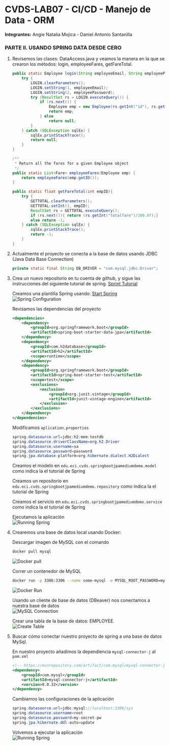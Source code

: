 # CVDS-LAB07 - CI/CD - Manejo de Data - ORM

**Integrantes:** Angie Natalia Mojica - Daniel Antonio Santanilla

### PARTE II. USANDO SPRING DATA DESDE CERO

1. Revisemos las clases: DataAccess.java y veamos la manera en la que se crearon los métodos: login, employeeFares, getFareTotal.

    ```java
    public static Employee login(String employeeEmail, String employeePassword) {
        try {
            LOGIN.clearParameters();
            LOGIN.setString(1, employeeEmail);
            LOGIN.setString(2, employeePassword);
            try (ResultSet rs = LOGIN.executeQuery()) {
                if (rs.next()) {
                    Employee emp = new Employee(rs.getInt("id"), rs.getString("username"), rs.getString("password"));
                    return emp;
                } else
                    return null;
            }
        } catch (SQLException sqlEx) {
            sqlEx.printStackTrace();
            return null;
        }
    }

    /**
     * Return all the fares for a given Employee object
     */
    public static List<Fare> employeeFares(Employee emp) {
        return employeeFares(emp.getID());
    }

    public static float getFareTotal(int empID){
        try {
            GETTOTAL.clearParameters();
            GETTOTAL.setInt(1, empID);
            ResultSet rs = GETTOTAL.executeQuery();
            if (rs.next()){ return (rs.getInt("totalfare")/100.0f);}
            else return -1;
        } catch (SQLException sqlEx) {
            sqlEx.printStackTrace();
            return -1;
        }   
    }
    ```

2. Actualmente el proyecto se conecta a la base de datos usando JDBC (Java Data Base Connection)

    ```java
    private static final String DB_DRIVER = "com.mysql.jdbc.Driver";
    ```

3. Crea un nuevo repositorio en tu cuenta de github, y sigue las instrucciones del siguiente tutorial de spring. [Sprint Tutorial](https://medium.com/@saultobias13/a-quick-start-with-spring-boot-and-spring-data-jpa-32718a8f4706)

    Creamos una plantilla Spring usando: [Start Spring](https://start.spring.io/)\
    ![Spring Configuration](./img/springconfig.png)

    Revisamos las dependencias del proyecto

    ```xml
    <dependencies>
        <dependency>
            <groupId>org.springframework.boot</groupId>
            <artifactId>spring-boot-starter-data-jpa</artifactId>
        </dependency>
        <dependency>
            <groupId>com.h2database</groupId>
            <artifactId>h2</artifactId>
            <scope>runtime</scope>
        </dependency>
        <dependency>
            <groupId>org.springframework.boot</groupId>
            <artifactId>spring-boot-starter-test</artifactId>
            <scope>test</scope>
            <exclusions>
                <exclusion>
                    <groupId>org.junit.vintage</groupId>
                    <artifactId>junit-vintage-engine</artifactId>
                </exclusion>
            </exclusions>
        </dependency>
    </dependencies>
    ```

    Modificamos `aplication.properties`

    ```Java Properties
    spring.datasource.url=jdbc:h2:mem:testdb
    spring.datasource.driverClassName=org.h2.Driver
    spring.datasource.username=sa
    spring.datasource.password=password
    spring.jpa.database-platform=org.hibernate.dialect.H2Dialect
    ```

    Creamos el modelo en `edu.eci.cvds.springbootjpamediumdemo.model` como indica la el tutorial de Spring

    Creamos un repositorio en `edu.eci.cvds.springbootjpamediumdemo.repository` como indica la el tutorial de Spring

    Creamos el servicio en `edu.eci.cvds.springbootjpamediumdemo.service` como indica la el tutorial de Spring

    Ejecutamos la aplicación\
    ![Running Spring](./img/springrunning.png)

4. Crearemos una base de datos local usando Docker:

    Descargar imagen de MySQL con el comando

    ```bash
    docker pull mysql
    ```

    ![Docker pull](./img/dockerpull.png)

    Correr un contenedor de MySQL

    ```bash
    docker run -p 3306:3306 --name some-mysql -e MYSQL_ROOT_PASSWORD=my-secret-pw -d mysql:latest
    ```

    ![Docker Run](./img/dockerrun.png)

    Usando un cliente de base de datos (DBeaver) nos conectamos a nuestra base de datos\
    ![MySQL Connection](./img/mysqlconection.png)

    Crear una tabla de la base de datos: EMPLOYEE.\
    ![Create Table](./img/createtable.png)

5. Buscar cómo conectar nuestro proyecto de spring a una base de datos MySql.

    En nuestro proyecto añadimos la dependiencia `mysql-connector-j` al `pom.xml`

    ```xml
    <!-- https://mvnrepository.com/artifact/com.mysql/mysql-connector-j -->
    <dependency>
        <groupId>com.mysql</groupId>
        <artifactId>mysql-connector-j</artifactId>
        <version>8.0.32</version>
    </dependency>
    ```

    Cambiamos las configuraciones de la aplicación

    ```Java Properties
    spring.datasource.url=jdbc:mysql://localhost:3306/sys
    spring.datasource.username=root
    spring.datasource.password=my-secret-pw
    spring.jpa.hibernate.ddl-auto=update
    ```

    Volvemos a ejecutar la aplicación\
    ![Running Spring](./img/springrunning.png)
